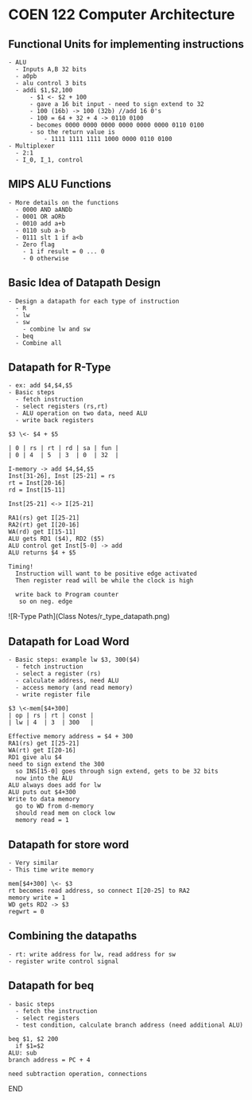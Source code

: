 # COEN 122 Computer Architecture

## Functional Units for implementing instructions

    - ALU
      - Inputs A,B 32 bits
      - a0pb
      - alu control 3 bits
      - addi $1,$2,100
          - $1 <- $2 + 100
          - gave a 16 bit input - need to sign extend to 32
          - 100 (16b) -> 100 (32b) //add 16 0's
          - 100 = 64 + 32 + 4 -> 0110 0100
          - becomes 0000 0000 0000 0000 0000 0000 0110 0100
          - so the return value is
              - 1111 1111 1111 1000 0000 0110 0100
    - Multiplexer
      - 2:1
      - I_0, I_1, control

## MIPS ALU Functions

    - More details on the functions
      - 0000 AND aANDb
      - 0001 OR aORb
      - 0010 add a+b
      - 0110 sub a-b
      - 0111 slt 1 if a<b
      - Zero flag
        - 1 if result = 0 ... 0
        - 0 otherwise

## Basic Idea of Datapath Design

    - Design a datapath for each type of instruction
      - R
      - lw
      - sw
        - combine lw and sw
      - beq
      - Combine all

## Datapath for R-Type

    - ex: add $4,$4,$5
    - Basic steps
      - fetch instruction
      - select registers (rs,rt)
      - ALU operation on two data, need ALU
      - write back registers

    $3 \<- $4 + $5

    | 0 | rs | rt | rd | sa | fun |
    | 0 | 4  | 5  | 3  | 0  | 32  |

    I-memory -> add $4,$4,$5
    Inst[31-26], Inst [25-21] = rs
    rt = Inst[20-16]
    rd = Inst[15-11]

    Inst[25-21] <-> I[25-21]

    RA1(rs) get I[25-21]
    RA2(rt) get I[20-16]
    WA(rd) get I[15-11]
    ALU gets RD1 ($4), RD2 ($5)
    ALU control get Inst[5-0] -> add
    ALU returns $4 + $5

    Timing!
      Instruction will want to be positive edge activated
      Then register read will be while the clock is high

      write back to Program counter
       so on neg. edge

![R-Type Path](Class Notes/r_type_datapath.png)

## Datapath for Load Word

    - Basic steps: example lw $3, 300($4)
      - fetch instruction
      - select a register (rs)
      - calculate address, need ALU
      - access memory (and read memory)
      - write register file

    $3 \<-mem[$4+300]
    | op | rs | rt | const |
    | lw | 4  | 3  | 300   |

    Effective memory address = $4 + 300
    RA1(rs) get I[25-21]
    WA(rt) get I[20-16]
    RD1 give alu $4
    need to sign extend the 300
      so INS[15-0] goes through sign extend, gets to be 32 bits
      now into the ALU
    ALU always does add for lw
    ALU puts out $4+300
    Write to data memory
      go to WD from d-memory
      should read mem on clock low
      memory read = 1

## Datapath for store word

    - Very similar
    - This time write memory

    mem[$4+300] \<- $3
    rt becomes read address, so connect I[20-25] to RA2
    memory write = 1
    WD gets RD2 -> $3
    regwrt = 0

## Combining the datapaths

    - rt: write address for lw, read address for sw
    - register write control signal

## Datapath for beq

    - basic steps
      - fetch the instruction
      - select registers
      - test condition, calculate branch address (need additional ALU)

    beq $1, $2 200
      if $1=$2
    ALU: sub
    branch address = PC + 4

    need subtraction operation, connections

END
